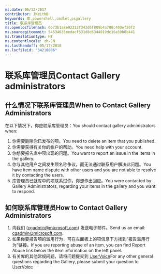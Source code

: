 ```yaml
---
ms.date: 06/12/2017
contributor: JKeithB
keywords: 库,powershell,cmdlet,psgallery
title: 联系库管理员
ms.openlocfilehash: 6673b1a8e92312f343d6f809b4a708c400ef20f2
ms.sourcegitcommit: 54534635eedacf531d8d6344019dc16a50b8b441
ms.translationtype: HT
ms.contentlocale: zh-CN
ms.lasthandoff: 05/17/2018
ms.locfileid: "34218886"
---
```

# <a name="contact-gallery-administrators"></a><span data-ttu-id="fc528-103">联系库管理员</span><span class="sxs-lookup"><span data-stu-id="fc528-103">Contact Gallery administrators</span></span>

## <a name="when-to-contact-gallery-administrators"></a><span data-ttu-id="fc528-104">什么情况下联系库管理员</span><span class="sxs-lookup"><span data-stu-id="fc528-104">When to Contact Gallery Administrators</span></span>

<span data-ttu-id="fc528-105">在以下情况下，你应联系库管理员：</span><span class="sxs-lookup"><span data-stu-id="fc528-105">You should contact gallery administrators when:</span></span>

1. <span data-ttu-id="fc528-106">你需要删除你已发布的项。</span><span class="sxs-lookup"><span data-stu-id="fc528-106">You need to delete an item that you published.</span></span>
2. <span data-ttu-id="fc528-107">你需要获得有关你的帐户的帮助。</span><span class="sxs-lookup"><span data-stu-id="fc528-107">You need help with your account.</span></span>
3. <span data-ttu-id="fc528-108">你想要报告库中项出现的问题。</span><span class="sxs-lookup"><span data-stu-id="fc528-108">You want to report an issue in the items in the gallery.</span></span>
4. <span data-ttu-id="fc528-109">你与其他用户之间发生项名称争议，而无法通过联系用户解决此问题。</span><span class="sxs-lookup"><span data-stu-id="fc528-109">You have item name dispute with other users and you are not able to resolve it by contacting the users.</span></span>
5. <span data-ttu-id="fc528-110">库管理员已就库中的项联系过你，你想作出回应。</span><span class="sxs-lookup"><span data-stu-id="fc528-110">You were contacted by Gallery Administrators, regarding your items in the gallery and you want to respond.</span></span>

## <a name="how-to-contact-gallery-administrators"></a><span data-ttu-id="fc528-111">如何联系库管理员</span><span class="sxs-lookup"><span data-stu-id="fc528-111">How to Contact Gallery Administrators</span></span>

1. <span data-ttu-id="fc528-112">向我们 (cgadmin@microsoft.com) 发送电子邮件。</span><span class="sxs-lookup"><span data-stu-id="fc528-112">Send us an email: cgadmin@microsoft.com.</span></span>
2. <span data-ttu-id="fc528-113">如果你要报告项的滥用行为，可在左面板上的项信息下方找到“报告滥用行为”链接。</span><span class="sxs-lookup"><span data-stu-id="fc528-113">If you are reporting abuse of an item, you can find Report Abuse link below the item information on the left panel.</span></span>
3. <span data-ttu-id="fc528-114">有关库的其他常规问题，请将问题提交到 [UserVoice](http://windowsserver.uservoice.com/forums/301869-powershell)</span><span class="sxs-lookup"><span data-stu-id="fc528-114">For any other general questions regarding the Gallery, please submit your question to [UserVoice](http://windowsserver.uservoice.com/forums/301869-powershell)</span></span>